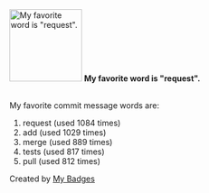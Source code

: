 <img src="https://my-badges.github.io/my-badges/favorite-word.png" alt="My favorite word is &quot;request&quot;." title="My favorite word is &quot;request&quot;." width="128">
<strong>My favorite word is &quot;request&quot;.</strong>
<br><br>

My favorite commit message words are:

1. request (used 1084 times)
2. add (used 1029 times)
3. merge (used 889 times)
4. tests (used 817 times)
5. pull (used 812 times)


Created by <a href="https://github.com/my-badges/my-badges">My Badges</a>